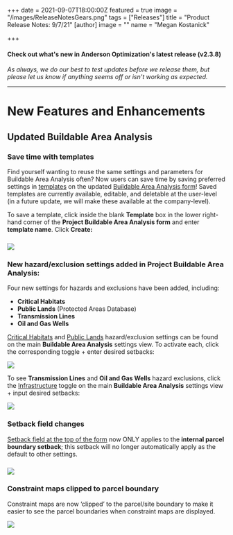 +++
date = 2021-09-07T18:00:00Z
featured = true
image = "/images/ReleaseNotesGears.png"
tags = ["Releases"]
title = "Product Release Notes: 9/7/21"
[author]
image = ""
name = "Megan Kostanick"

+++
#### **Check out what's new in Anderson Optimization's latest release (v2.3.8)**

_As always, we do our best to test updates before we release them, but please let us know if anything seems off or isn't working as expected._

***

# **New Features and Enhancements**

## Updated Buildable Area Analysis

### Save time with templates

Find yourself wanting to reuse the same settings and parameters for Buildable Area Analysis often? Now users can save time by saving preferred settings in [templates](https://docs.andersonopt.com/prospect/buildable-area-analysis/run-buildable-area-analysis/buildable-area-analysis-template) on the updated [Buildable Area Analysis form](https://docs.andersonopt.com/prospect/buildable-area-analysis)! Saved templates are currently available, editable, and deletable at the user-level (in a future update, we will make these available at the company-level).

To save a template, click inside the blank **Template** box in the lower right-hand corner of the **Project Buildable Area Analysis form** and enter **template name**. Click **Create:**

### ![](/images/baa_templates.png)

### New hazard/exclusion settings added in Project Buildable Area Analysis:

Four new settings for hazards and exclusions have been added, including:

* **Critical Habitats**
* **Public Lands** (Protected Areas Database)
* **Transmission Lines**
* **Oil and Gas Wells**

[Critical Habitats](https://docs.andersonopt.com/prospect/buildable-area-analysis/run-buildable-area-analysis#critical-habitats) and [Public Lands](https://docs.andersonopt.com/prospect/buildable-area-analysis/run-buildable-area-analysis#public-lands) hazard/exclusion settings can be found on the main **Buildable Area Analysis** settings view. To activate each, click the corresponding toggle + enter desired setbacks:

![](/images/criticalhabitats_publiclands.png)

To see **Transmission Lines** and **Oil and Gas Wells** hazard exclusions, click the [Infrastructure](https://docs.andersonopt.com/prospect/buildable-area-analysis/run-buildable-area-analysis#infrastructure) toggle on the main **Buildable Area Analysis** settings view + input desired setbacks:

![](/images/transmissionlines_oilgaswells.png)

### Setback field changes

[Setback field at the top of the form](https://docs.andersonopt.com/prospect/buildable-area-analysis/run-buildable-area-analysis#parcel-boundary-setback) now ONLY applies to the **internal parcel boundary setback**; this setback will no longer automatically apply as the default to other settings.

### 

### ![](/images/baa_setback.png)

### Constraint maps clipped to parcel boundary

Constraint maps are now ‘clipped’ to the parcel/site boundary to make it easier to see the parcel boundaries when constraint maps are displayed.

![](/images/baa_constraints_clipped.png)